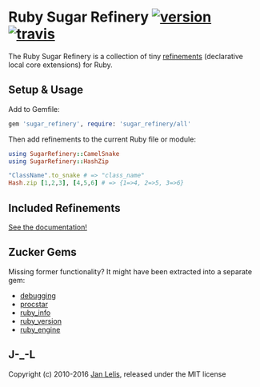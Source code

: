 # Ruby Sugar Refinery [![version](https://badge.fury.io/rb/sugar-refinery.svg)](http://badge.fury.io/rb/sugar-refinery) [![travis](https://travis-ci.org/janlelis/sugar-refinery.png?branch=master)](https://travis-ci.org/janlelis/sugar-refinery)

The Ruby Sugar Refinery is a collection of tiny [refinements](http://ruby-doc.org/core-2.3.0/doc/syntax/refinements_rdoc.html) (declarative local core extensions) for Ruby.

## Setup & Usage

Add to Gemfile:

```ruby
gem 'sugar_refinery', require: 'sugar_refinery/all'
```

Then add refinements to the current Ruby file or module:

```ruby
using SugarRefinery::CamelSnake
using SugarRefinery::HashZip

"ClassName".to_snake # => "class_name"
Hash.zip [1,2,3], [4,5,6] # => {1=>4, 2=>5, 3=>6}
```

## Included Refinements

[See the documentation!](http://janlelis.github.io/sugar-refinery)

## Zucker Gems

Missing former functionality? It might have been extracted into a separate gem:

* [debugging](https://github.com/janlelis/debugging)
* [procstar](https://github.com/janlelis/procstar)
* [ruby_info](https://github.com/janlelis/ruby_info)
* [ruby_version](https://github.com/janlelis/ruby_version)
* [ruby_engine](https://github.com/janlelis/ruby_engine)

## J-_-L

Copyright (c) 2010-2016 [Jan Lelis](http://janlelis.com), released under the MIT license
